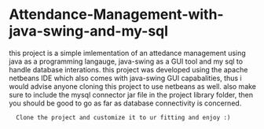 # Attendance-Management-with-java-swing-and-my-sql
  this project is a simple imlementation of an attedance management using java as a programming langauge, java-swing as a GUI tool and my sql to handle database interations.
  this project was developed using the apache netbeans IDE which also comes with java-swing GUI capabalities, thus i would advise anyone cloning this project to use netbeans as well.
  also make sure to include the mysql connector jar file in the project library folder, then you should be good to go as far as database connectivity is concerned.

      Clone the project and customize it to ur fitting and enjoy :)
